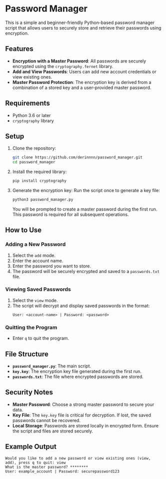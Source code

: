 
# Password Manager

This is a simple and beginner-friendly Python-based password manager script that allows users to securely store and retrieve their passwords using encryption. 

## Features
- **Encryption with a Master Password**: All passwords are securely encrypted using the `cryptography.fernet` library.
- **Add and View Passwords**: Users can add new account credentials or view existing ones.
- **Master Password Protection**: The encryption key is derived from a combination of a stored key and a user-provided master password.

## Requirements
- Python 3.6 or later
- `cryptography` library

## Setup
1. Clone the repository:
   ```bash
   git clone https://github.com/derinnnn/password_manager.git
   cd password_manager
   ```

2. Install the required library:
   ```bash
   pip install cryptography
   ```

3. Generate the encryption key:
   Run the script once to generate a key file:
   ```bash
   python3 password_manager.py
   ```
   You will be prompted to create a master password during the first run. This password is required for all subsequent operations.

## How to Use
### Adding a New Password
1. Select the `add` mode.
2. Enter the account name.
3. Enter the password you want to store.
4. The password will be securely encrypted and saved to a `passwords.txt` file.

### Viewing Saved Passwords
1. Select the `view` mode.
2. The script will decrypt and display saved passwords in the format:
   ```
   User: <account-name> | Password: <password>
   ```

### Quitting the Program
- Enter `q` to quit the program.

## File Structure
- **`password_manager.py`**: The main script.
- **`key.key`**: The encryption key file generated during the first run.
- **`passwords.txt`**: The file where encrypted passwords are stored.

## Security Notes
- **Master Password**: Choose a strong master password to secure your data.
- **Key File**: The `key.key` file is critical for decryption. If lost, the saved passwords cannot be recovered.
- **Local Storage**: Passwords are stored locally in encrypted form. Ensure the script and files are stored securely.

## Example Output
```
Would you like to add a new password or view existing ones (view, add), press q to quit: view
What is the master password? ********
User: example_account | Password: securepassword123
```

